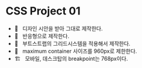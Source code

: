 # CSS Project 01

- 📝 &nbsp; 디자인 시안을 받아 그대로 제작한다.
- 📱 &nbsp; 반응형으로 제작한다.
- 📏 &nbsp; 부트스트랩의 그리드시스템을 적용해서 제작한다.
- 📝 &nbsp; maximum container 사이즈를 960px로 제한한다.
- 🏗 &nbsp; 모바일, 데스크탑의 breakpoint는 768px이다.

